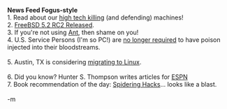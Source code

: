 <b>News Feed Fogus-style</b>
<br />1. Read about our <a href="http://the.honoluluadvertiser.com/article/2003/Dec/22/mn/mn01a.html">high tech killing</a> (and defending) machines!
<br />2. <a href="http://www.freebsd.org/doc/en_US.ISO8859-1/books/handbook/mirrors-ftp.html">FreeBSD 5.2 RC2 Released</a>.
<br />3. If you're not using <a href="http://ant.apache.org/">Ant</a>, then shame on you!
<br />4. U.S. Service Persons (I'm so PC!) are <a href="http://www.wired.com/news/medtech/0,1286,61694,00.html?tw=wn_tophead_4">no longer required</a> to have poison injected into their bloodstreams.  
<br />5. Austin, TX is considering <a href="http://news.zdnet.co.uk/software/applications/0,39020384,39118725,00.htm">migrating to Linux</a>.  
<br />6. Did you know?  Hunter S. Thompson writes articles for <a href="http://sports.espn.go.com/espn/archive?columnist=hunter_s._thompson&root=page2">ESPN</a>
<br />7. Book recommendation of the day: <a href="http://www.amazon.com/o/ASIN/0596005776/103-0030432-5963875?%5Fencoding=UTF8&coliid=IYVKTP4MWR95E&colid=26UGUDLIBPK3J">Spidering Hacks</a>... looks like a blast.
<br />
<br />-m
<br />